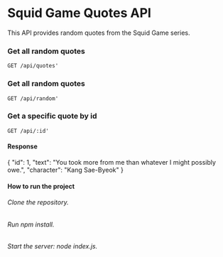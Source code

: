 # Squid Game Quotes API
This API provides random quotes from the Squid Game series.

### Get all random quotes
`GET /api/quotes'`

### Get all random quotes
`GET /api/random'`

### Get a specific quote by id
`GET /api/:id'`

#### Response
{
  "id": 1,
  "text": "You took more from me than whatever I might possibly owe.",
  "character": "Kang Sae-Byeok"
}
#### How to run the project
###### Clone the repository.
###### Run npm install.
###### Start the server: node index.js.
